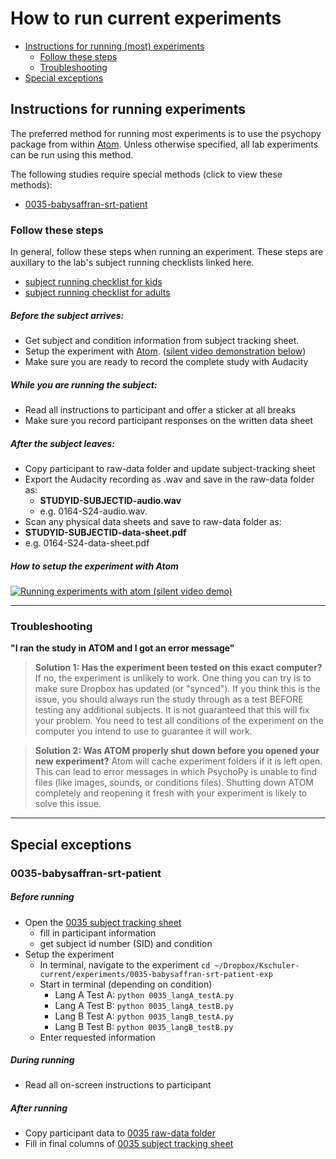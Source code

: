 # How to run current experiments

- [Instructions for running (most) experiments](#instructions-for-running-experiments)
  - [Follow these steps](#follow-these-steps)
  - [Troubleshooting](#troubleshooting)
- [Special exceptions](#special-exceptions)

## Instructions for running experiments
The preferred method for running most experiments is to use the psychopy package from within [Atom](https://atom.io/packages/psychopy).  Unless otherwise specified, all lab experiments can be run using this method.

The following studies require special methods (click to view these methods):
- [0035-babysaffran-srt-patient](#0035-babysaffran-srt-patient)

### Follow these steps
In general, follow these steps when running an experiment.  These steps are auxillary to the lab's subject running checklists linked here.
- [subject running checklist for kids](https://www.dropbox.com/s/j8w62vo4umn8yrr/LDL%20Checklist%20-%20Running%20Kids.docx?dl=0)
- [subject running checklist for adults](https://www.dropbox.com/s/lokr1wa93d069h8/LDL%20Checklist%20-%20Running%20Adults.docx?dl=0)

##### Before the subject arrives:
- Get subject and condition information from subject tracking sheet.
-  Setup the experiment with [Atom](https://atom.io/packages/psychopy). ([silent video demonstration below](#how-to-setup-the-experiment-with-atom))
- Make sure you are ready to record the complete study with Audacity

##### While you are running the subject:
- Read all instructions to participant and offer a sticker at all breaks
-  Make sure you record participant responses on the written data sheet

##### After the subject leaves:
-  Copy participant to raw-data folder and update subject-tracking sheet
- Export the Audacity recording as .wav and save in the raw-data folder as:
  - **STUDYID-SUBJECTID-audio.wav**
  - e.g. 0164-S24-audio.wav.
-  Scan any physical data sheets and save to raw-data folder as:
  - **STUDYID-SUBJECTID-data-sheet.pdf**
  - e.g. 0164-S24-data-sheet.pdf

##### How to setup the experiment with Atom

[![Running experiments with atom (silent video demo)](http://img.youtube.com/vi/tSyBMPg3bsQ/0.jpg)](https://www.youtube.com/watch?v=tSyBMPg3bsQ)

---

### Troubleshooting

**"I ran the study in ATOM and I got an error message"**

> **Solution 1: Has the experiment been tested on this exact computer?**
  If no, the experiment is unlikely to work.  One thing you can try is to make sure Dropbox has updated (or "synced").  If you think this is the issue, you should always run the study through as a test BEFORE testing any additional subjects.  It is not guaranteed that this will fix your problem.  You need to test all conditions of the experiment on the computer you intend to use to guarantee it will work.
  
> **Solution 2: Was ATOM properly shut down before you opened your new experiment?**
Atom will cache experiment folders if it is left open.  This can lead to error messages in which PsychoPy is unable to find files (like images, sounds, or conditions files).  Shutting down ATOM completely and reopening it fresh with your experiment is likely to solve this issue.



---
## Special exceptions
### 0035-babysaffran-srt-patient
##### Before running
- Open the [0035 subject tracking sheet]()
  - fill in participant information
  - get subject id number (SID) and condition
- Setup the experiment
  - In terminal, navigate to the experiment `cd ~/Dropbox/Kschuler-current/experiments/0035-babysaffran-srt-patient-exp`
  - Start in terminal (depending on condition)
    - Lang A Test A: `python 0035_langA_testA.py`
    - Lang A Test B: `python 0035_langA_testB.py`
    - Lang B Test A: `python 0035_langB_testA.py`
    - Lang B Test B: `python 0035_langB_testB.py`
  - Enter requested information 

##### During running
- Read all on-screen instructions to participant

##### After running
- Copy participant data to [0035 raw-data folder]()
- Fill in final columns of [0035 subject tracking sheet]()
